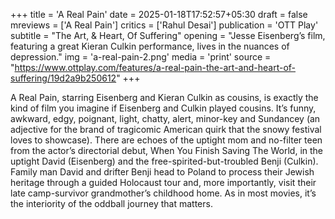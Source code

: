 +++
title = 'A Real Pain'
date = 2025-01-18T17:52:57+05:30
draft = false
mreviews = ['A Real Pain']
critics = ['Rahul Desai']
publication = 'OTT Play'
subtitle = "The Art, & Heart, Of Suffering"
opening = "Jesse Eisenberg’s film, featuring a great Kieran Culkin performance, lives in the nuances of depression."
img = 'a-real-pain-2.png'
media = 'print'
source = "https://www.ottplay.com/features/a-real-pain-the-art-and-heart-of-suffering/19d2a9b250612"
+++

A Real Pain, starring Eisenberg and Kieran Culkin as cousins, is exactly the kind of film you imagine if Eisenberg and Culkin played cousins. It’s funny, awkward, edgy, poignant, light, chatty, alert, minor-key and Sundancey (an adjective for the brand of tragicomic American quirk that the snowy festival loves to showcase). There are echoes of the uptight mom and no-filter teen from the actor’s directorial debut, When You Finish Saving The World, in the uptight David (Eisenberg) and the free-spirited-but-troubled Benji (Culkin). Family man David and drifter Benji head to Poland to process their Jewish heritage through a guided Holocaust tour and, more importantly, visit their late camp-survivor grandmother’s childhood home. As in most movies, it’s the interiority of the oddball journey that matters.

